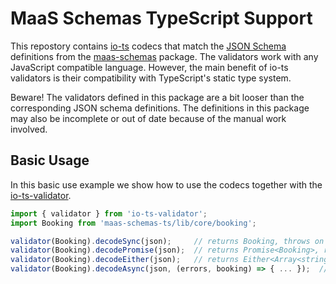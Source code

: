# MaaS Schemas TypeScript Support

This repostory contains [io-ts](https://github.com/gcanti/io-ts) codecs that match the [JSON Schema](https://json-schema.org/) definitions from the [maas-schemas](../maas-schemas) package. The validators work with any JavaScript compatible language. However, the main benefit of io-ts validators is their compatibility with TypeScript's static type system.

Beware! The validators defined in this package are a bit looser than the corresponding JSON schema definitions. The definitions in this package may also be incomplete or out of date because of the manual work involved. 

## Basic Usage

In this basic use example we show how to use the codecs together with the [io-ts-validator](https://github.com/maasglobal/io-ts-validator).

```javascript
import { validator } from 'io-ts-validator';
import Booking from 'maas-schemas-ts/lib/core/booking';

validator(Booking).decodeSync(json);     // returns Booking, throws on errors
validator(Booking).decodePromise(json);  // returns Promise<Booking>, rejects on errors
validator(Booking).decodeEither(json);   // returns Either<Array<string>, Booking>
validator(Booking).decodeAsync(json, (errors, booking) => { ... });  // returns void
```
